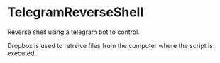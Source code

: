 # TelegramReverseShell

Reverse shell using a telegram bot to control.

Dropbox is used to retreive files from the computer where the script is executed.
